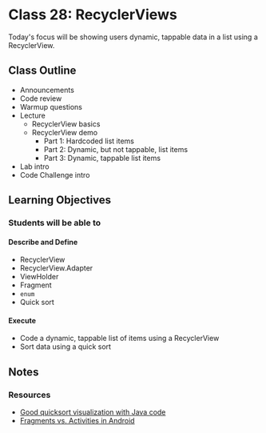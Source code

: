 # Class 28: RecyclerViews

Today's focus will be showing users dynamic, tappable data in a list using a RecyclerView.

## Class Outline

- Announcements
- Code review
- Warmup questions
- Lecture
  - RecyclerView basics
  - RecyclerView demo
    - Part 1: Hardcoded list items
    - Part 2: Dynamic, but not tappable, list items
    - Part 3: Dynamic, tappable list items
- Lab intro
- Code Challenge intro

## Learning Objectives

### Students will be able to

#### Describe and Define

- RecyclerView
- RecyclerView.Adapter
- ViewHolder
- Fragment
- `enum`
- Quick sort

#### Execute

- Code a dynamic, tappable list of items using a RecyclerView
- Sort data using a quick sort

## Notes

### Resources

 - [Good quicksort visualization with Java code](https://www.programiz.com/dsa/quick-sort)
 - [Fragments vs. Activities in Android](https://github.com/futurice/android-best-practices#activities-and-fragments)
